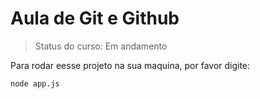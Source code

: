 <h1> Aula de Git e Github</h1>

> Status do curso:  Em andamento

Para rodar eesse projeto na sua maquina, por favor digite:

```
node app.js
```
